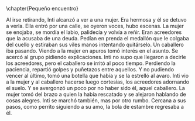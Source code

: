 \chapter{Pequeño encuentro}

Al irse retirando, Inti alcanzó a ver a una mujer. Era hermosa y él se detuvo a verla. Ella entró por una calle, se oyeron voces, hubo escenas. La mujer se enojaba, se mordía el labio, palidecía y volvía a reñir. Eran acreedores que la acusaba de una deuda. Pedían en prenda el medallón que le colgaba del cuello y estiraban sus viles manos intentando quitárselo. Un caballero iba pasando. Viendo a la mujer en apuros tomó interés en el asunto. Se acercó al grupo pidiendo explicaciones. Inti no supo que llegaron a decirle los acreedores, pero el caballero se irritó al poco tiempo. Perdiendo la paciencia, repartió golpes y puñetazos entre aquellos. Y no pudiendo vencer al último, tomó una botella que había y se la estrelló al avaro. Inti vio a la mujer y al caballero hacerse luego cortesías, los acreedores adornando el suelo. Y se avergonzó un poco por no haber sido él, aquel caballero. La mujer tomó del brazo a quien la había rescatado y se alejaron hablando de cosas alegres. Inti se marchó también, mas por otro rumbo. Cercana a sus pasos, como perrito siguiendo a su amo, la bola de estambre regresaba a él.